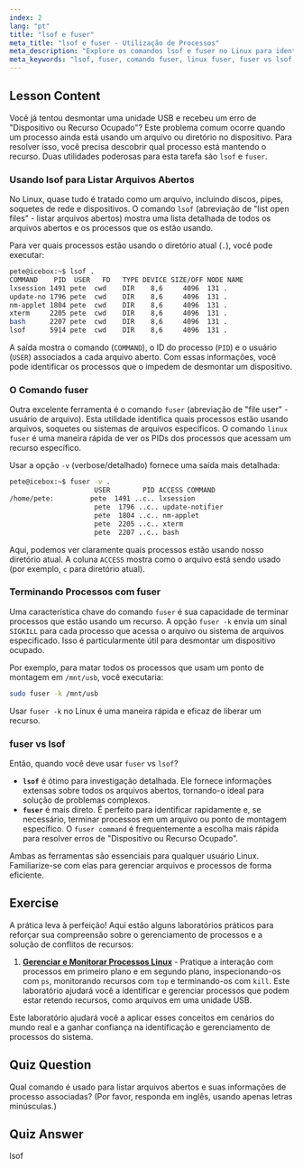 ```yaml
---
index: 2
lang: "pt"
title: "lsof e fuser"
meta_title: "lsof e fuser - Utilização de Processos"
meta_description: "Explore os comandos lsof e fuser no Linux para identificar quais processos estão usando arquivos específicos. Aprenda a resolver erros de 'Dispositivo ou Recurso Ocupado', compare fuser vs lsof e use opções como fuser -k para gerenciar arquivos abertos de forma eficaz."
meta_keywords: "lsof, fuser, comando fuser, linux fuser, fuser vs lsof, lsof vs fuser, fuser -k linux, arquivos abertos, gerenciamento de processos, dispositivo ocupado, comandos Linux"
---
```


## Lesson Content

Você já tentou desmontar uma unidade USB e recebeu um erro de "Dispositivo ou Recurso Ocupado"? Este problema comum ocorre quando um processo ainda está usando um arquivo ou diretório no dispositivo. Para resolver isso, você precisa descobrir qual processo está mantendo o recurso. Duas utilidades poderosas para esta tarefa são `lsof` e `fuser`.

### Usando lsof para Listar Arquivos Abertos

No Linux, quase tudo é tratado como um arquivo, incluindo discos, pipes, soquetes de rede e dispositivos. O comando `lsof` (abreviação de "list open files" - listar arquivos abertos) mostra uma lista detalhada de todos os arquivos abertos e os processos que os estão usando.

Para ver quais processos estão usando o diretório atual (`.`), você pode executar:

```bash
pete@icebox:~$ lsof .
COMMAND    PID  USER   FD   TYPE DEVICE SIZE/OFF NODE NAME
lxsession 1491 pete  cwd    DIR    8,6     4096  131 .
update-no 1796 pete  cwd    DIR    8,6     4096  131 .
nm-applet 1804 pete  cwd    DIR    8,6     4096  131 .
xterm     2205 pete  cwd    DIR    8,6     4096  131 .
bash      2207 pete  cwd    DIR    8,6     4096  131 .
lsof      5914 pete  cwd    DIR    8,6     4096  131 .
```

A saída mostra o comando (`COMMAND`), o ID do processo (`PID`) e o usuário (`USER`) associados a cada arquivo aberto. Com essas informações, você pode identificar os processos que o impedem de desmontar um dispositivo.

### O Comando fuser

Outra excelente ferramenta é o comando `fuser` (abreviação de "file user" - usuário de arquivo). Esta utilidade identifica quais processos estão usando arquivos, soquetes ou sistemas de arquivos específicos. O comando `linux fuser` é uma maneira rápida de ver os PIDs dos processos que acessam um recurso específico.

Usar a opção `-v` (verbose/detalhado) fornece uma saída mais detalhada:

```bash
pete@icebox:~$ fuser -v .
                     USER        PID ACCESS COMMAND
/home/pete:         pete  1491 ..c.. lxsession
                     pete  1796 ..c.. update-notifier
                     pete  1804 ..c.. nm-applet
                     pete  2205 ..c.. xterm
                     pete  2207 ..c.. bash
```

Aqui, podemos ver claramente quais processos estão usando nosso diretório atual. A coluna `ACCESS` mostra como o arquivo está sendo usado (por exemplo, `c` para diretório atual).

### Terminando Processos com fuser

Uma característica chave do comando `fuser` é sua capacidade de terminar processos que estão usando um recurso. A opção `fuser -k` envia um sinal `SIGKILL` para cada processo que acessa o arquivo ou sistema de arquivos especificado. Isso é particularmente útil para desmontar um dispositivo ocupado.

Por exemplo, para matar todos os processos que usam um ponto de montagem em `/mnt/usb`, você executaria:

```bash
sudo fuser -k /mnt/usb
```

Usar `fuser -k` no Linux é uma maneira rápida e eficaz de liberar um recurso.

### fuser vs lsof

Então, quando você deve usar `fuser` vs `lsof`?

- **`lsof`** é ótimo para investigação detalhada. Ele fornece informações extensas sobre todos os arquivos abertos, tornando-o ideal para solução de problemas complexos.
- **`fuser`** é mais direto. É perfeito para identificar rapidamente e, se necessário, terminar processos em um arquivo ou ponto de montagem específico. O `fuser command` é frequentemente a escolha mais rápida para resolver erros de "Dispositivo ou Recurso Ocupado".

Ambas as ferramentas são essenciais para qualquer usuário Linux. Familiarize-se com elas para gerenciar arquivos e processos de forma eficiente.

## Exercise

A prática leva à perfeição! Aqui estão alguns laboratórios práticos para reforçar sua compreensão sobre o gerenciamento de processos e a solução de conflitos de recursos:

1. **[Gerenciar e Monitorar Processos Linux](https://labex.io/pt/labs/comptia-manage-and-monitor-linux-processes-590864)** - Pratique a interação com processos em primeiro plano e em segundo plano, inspecionando-os com `ps`, monitorando recursos com `top` e terminando-os com `kill`. Este laboratório ajudará você a identificar e gerenciar processos que podem estar retendo recursos, como arquivos em uma unidade USB.

Este laboratório ajudará você a aplicar esses conceitos em cenários do mundo real e a ganhar confiança na identificação e gerenciamento de processos do sistema.

## Quiz Question

Qual comando é usado para listar arquivos abertos e suas informações de processo associadas? (Por favor, responda em inglês, usando apenas letras minúsculas.)

## Quiz Answer

lsof
